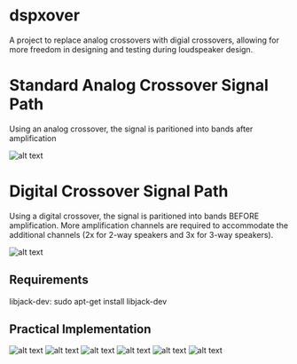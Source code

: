 # dspxover

A project to replace analog crossovers with digial crossovers, allowing for more freedom in designing and testing during loudspeaker design. 

# Standard Analog Crossover Signal Path

Using an analog crossover, the signal is paritioned into bands after amplification

![alt text](https://github.com/bfakhri/dspxover/blob/master/images/xover_analog.png "Analog Crossover Block Diagram")

# Digital Crossover Signal Path

Using a digital crossover, the signal is paritioned into bands BEFORE amplification. More amplification channels are required to accommodate the additional channels (2x for 2-way speakers and 3x for 3-way speakers). 

![alt text](https://github.com/bfakhri/dspxover/blob/master/images/xover_digital.png "Digital Crossover Block Diagram")

## Requirements
libjack-dev: sudo apt-get install libjack-dev

## Practical Implementation 

![alt text](https://github.com/bfakhri/dspxover/blob/master/images/20161206_194026.jpg "Analog Crossover Block Diagram")
![alt text](https://github.com/bfakhri/dspxover/blob/master/images/20161206_201337.jpg "Analog Crossover Block Diagram")
![alt text](https://github.com/bfakhri/dspxover/blob/master/images/20161206_202133.jpg "Analog Crossover Block Diagram")
![alt text](https://github.com/bfakhri/dspxover/blob/master/images/20161206_202140.jpg "Analog Crossover Block Diagram")
![alt text](https://github.com/bfakhri/dspxover/blob/master/images/20161206_210647.jpg "Analog Crossover Block Diagram")
![alt text](https://github.com/bfakhri/dspxover/blob/master/images/20161206_210720.jpg "Analog Crossover Block Diagram")
